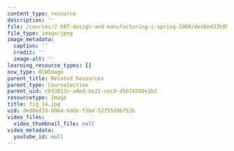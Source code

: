 ```yaml
---
content_type: resource
description: ''
file: /courses/2-007-design-and-manufacturing-i-spring-2009/ded8ed33b0b4bddef2bd52755d9b752b_fig_14.jpg
file_type: image/jpeg
image_metadata:
  caption: ''
  credit: ''
  image-alt: ''
learning_resource_types: []
ocw_type: OCWImage
parent_title: Related Resources
parent_type: CourseSection
parent_uid: c0d3813c-a4ed-be21-cec9-d5b74598e3b3
resourcetype: Image
title: fig_14.jpg
uid: ded8ed33-b0b4-bdde-f2bd-52755d9b752b
video_files:
  video_thumbnail_file: null
video_metadata:
  youtube_id: null
---
```

